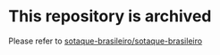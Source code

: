 # This repository is archived

Please refer to [sotaque-brasileiro/sotaque-brasileiro](https://github.com/sotaque-brasileiro/sotaque-brasileiro)
